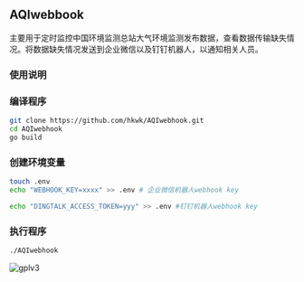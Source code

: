 ## AQIwebbook

主要用于定时监控中国环境监测总站大气环境监测发布数据，查看数据传输缺失情况。将数据缺失情况发送到企业微信以及钉钉机器人，以通知相关人员。

### 使用说明


### 编译程序
```bash
git clone https://github.com/hkwk/AQIwebhook.git
cd AQIwebhook
go build
```

### 创建环境变量
```bash
touch .env
echo "WEBHOOK_KEY=xxxx" >> .env # 企业微信机器人webhook key

echo "DINGTALK_ACCESS_TOKEN=yyy" >> .env #钉钉机器人webhook key

```

### 执行程序
```bash
./AQIwebhook

```

![gplv3](https://gnu.ac.cn/graphics/gplv3-rounded-grey-180x60.jpg)
